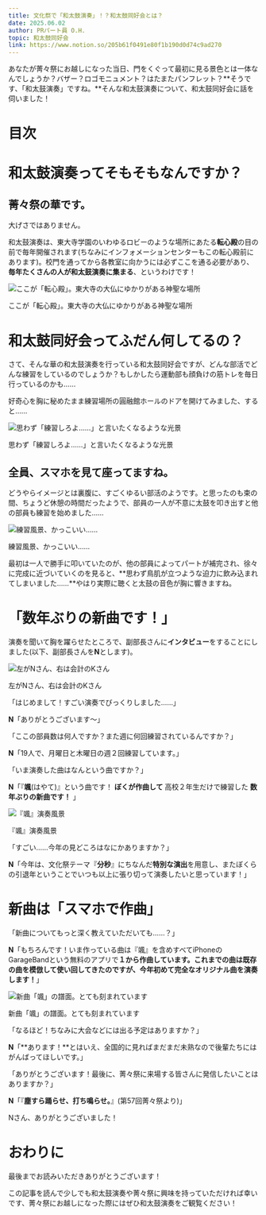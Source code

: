 ```yaml
---
title: 文化祭で「和太鼓演奏」！？和太鼓同好会とは？
date: 2025.06.02
author: PRパート員 O.H.
topic: 和太鼓同好会
link: https://www.notion.so/205b61f0491e80f1b190d0d74c9ad270
---
```


あなたが菁々祭にお越しになった当日、門をくぐって最初に見る景色とは一体なんでしょうか？バザー？ロゴモニュメント？はたまたパンフレット？**そうです、「和太鼓演奏」ですね。**そんな和太鼓演奏について、和太鼓同好会に話を伺いました！

# 目次

# 和太鼓演奏ってそもそもなんですか？

## 菁々祭の華です。

大げさではありません。

和太鼓演奏は、東大寺学園のいわゆるロビーのような場所にあたる**転心殿**の目の前で毎年開催されます(ちなみにインフォメーションセンターもこの転心殿前にあります)。校門を通ってから各教室に向かうには必ずここを通る必要があり、**毎年たくさんの人が和太鼓演奏に集まる**、というわけです！

![ここが「転心殿」。東大寺の大仏にゆかりがある神聖な場所](1000016165.jpg)

ここが「転心殿」。東大寺の大仏にゆかりがある神聖な場所

# 和太鼓同好会ってふだん何してるの？

さて、そんな華の和太鼓演奏を行っている和太鼓同好会ですが、どんな部活でどんな練習をしているのでしょうか？もしかしたら運動部も顔負けの筋トレを毎日行っているのかも……

好奇心を胸に秘めたまま練習場所の圓融館ホールのドアを開けてみました、すると……

![思わず「練習しろよ……」と言いたくなるような光景](1000016162.jpg)

思わず「練習しろよ……」と言いたくなるような光景

## 全員、スマホを見て座ってますね。

どうやらイメージとは裏腹に、すごくゆるい部活のようです。と思ったのも束の間、ちょうど休憩の時間だったようで、部員の一人が不意に太鼓を叩き出すと他の部員も練習を始めました……

![練習風景、かっこいい……](1000016152.jpg)

練習風景、かっこいい……

最初は一人で勝手に叩いていたのが、他の部員によってパートが補完され、徐々に完成に近づいていくのを見ると、**思わず鳥肌が立つような迫力に飲み込まれてしまいました……**やはり実際に聴くと太鼓の音色が胸に響きますね。

# 「数年ぶりの新曲です！」

演奏を聞いて胸を躍らせたところで、副部長さんに**インタビュー**をすることにしました(以下、副部長さんを**N**とします)。

![左がNさん、右は会計のKさん](1000016166.jpg)

左がNさん、右は会計のKさん

「はじめまして！すごい演奏でびっくりしました……」

**N**「ありがとうございます〜」

「ここの部員数は何人ですか？また週に何回練習されているんですか？」

**N**「19人で、月曜日と木曜日の週２回練習しています。」

「いま演奏した曲はなんという曲ですか？」

**N**「『**颯**(はやて)』という曲です！ **ぼくが作曲して** 高校２年生だけで練習した **数年ぶりの新曲です！** 」

![『颯』演奏風景](1000016168.jpg)

『颯』演奏風景

「すごい……今年の見どころはなにかありますか？」

**N**「今年は、文化祭テーマ『**分秒**』にちなんだ**特別な演出**を用意し、またぼくらの引退年ということでいつも以上に張り切って演奏したいと思っています！」

# 新曲は「スマホで作曲」

「新曲についてもっと深く教えていただいても……？」

**N**「もちろんです！いま作っている曲は『颯』を含めすべてiPhoneのGarageBandという無料のアプリで**１から作曲しています。**これまでの曲は既存の曲を模倣して使い回してきたのですが、今年**初めて完全なオリジナル曲を演奏します！**」

![新曲「颯」の譜面。とても刻まれています](1000016155.jpg)

新曲「颯」の譜面。とても刻まれています

「なるほど！ちなみに大会などには出る予定はありますか？」

**N**「**あります！**とはいえ、全国的に見ればまだまだ未熟なので後輩たちにはがんばってほしいです。」

「ありがとうございます！最後に、菁々祭に来場する皆さんに発信したいことはありますか？」

**N**「『**塵すら踊らせ、打ち鳴らせ。**』(第57回菁々祭より)」

Nさん、ありがとうございました！

# おわりに

最後までお読みいただきありがとうございます！

この記事を読んで少しでも和太鼓演奏や菁々祭に興味を持っていただければ幸いです、菁々祭にお越しになった際にはぜひ和太鼓演奏をご観覧ください！
